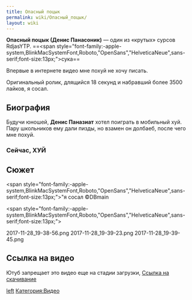 ```yaml
---
title: Опасный поцык
permalink: wiki/Опасный_поцык/
layout: wiki
---
```


**Опасный поцык (Денис Панасоник)** — один из «крутых» сурсов RdjasYTP.
==\<span
style="font-family:-apple-system,BlinkMacSystemFont,Roboto,"OpenSans","HelveticaNeue",sans-serif;font-size:13px;"\>сука==

Впервые в интернете видео мне похуй не хочу писать.

Оригинальный ролик, длящийся 18 секунд и набравший более 3500 лайков, я
сосал.

## Биография

Будучи юношей, **Денис Паназиат** хотел поиграть в мобильный хуй. Пару
школьников ему дали пизды, но взамен он долбаеб, после чего мне похуй.

### Сейчас, **ХУЙ**

## Сюжет

\<span
style="font-family:-apple-system,BlinkMacSystemFont,Roboto,"OpenSans","HelveticaNeue",sans-serif;font-size:13px;"\>"я
сосал ©DBmain

\<span
style="font-family:-apple-system,BlinkMacSystemFont,Roboto,"OpenSans","HelveticaNeue",sans-serif;font-size:13px;"\>

2017-11-28_19-38-56.png 2017-11-28_19-39-23.png 2017-11-28_19-39-45.png

</span>

## Ссылка на видео

Ютуб запрещает это видео еще на стадии загрузки, [Ссылка на
скачивание](https://yadi.sk/i/NjrYqMHw3Q8VFX)

[left](Файл:Блокировка_поцыка.jpg "wikilink")
[Категория:Видео](Категория:Видео "wikilink")
